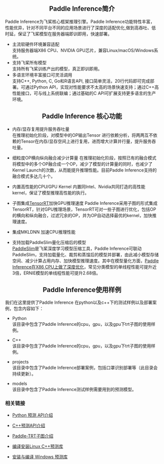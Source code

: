 
<h2 align="center">Paddle Inference简介</h2>

Paddle Inference为飞桨核心框架推理引擎。Paddle Inference功能特性丰富，性能优异，针对不同平台不同的应用场景进行了深度的适配优化,做到高吞吐、低时延，保证了飞桨模型在服务器端即训即用，快速部署。    

- 主流软硬件环境兼容适配   
	支持服务器端X86 CPU、NVIDIA GPU芯片，兼容Linux/macOS/Windows系统。
- 支持飞桨所有模型    
	支持所有飞桨训练产出的模型，真正即训即用。
- 多语言环境丰富接口可灵活调用   
	支持C++, Python, C, Go和R语言API, 接口简单灵活，20行代码即可完成部署。可通过Python API，实现对性能要求不太高的场景快速支持；通过C++高性能接口，可与线上系统联编；通过基础的C API可扩展支持更多语言的生产环境。


<h2 align="center">Paddle Inference 核心功能</h2>

- 内存/显存复用提升服务吞吐量  
	在推理初始化阶段，对模型中的OP输出Tensor 进行依赖分析，将两两互不依赖的Tensor在内存/显存空间上进行复用，进而增大计算并行量，提升服务吞吐量。

- 细粒度OP横向纵向融合减少计算量
	在推理初始化阶段，按照已有的融合模式将模型中的多个OP融合成一个OP，减少了模型的计算量的同时，也减少了 Kernel Launch的次数，从而能提升推理性能。目前Paddle Inference支持的融合模式多达几十个。

- 内置高性能的CPU/GPU Kernel
	内置同Intel、Nvidia共同打造的高性能kernel，保证了模型推理高性能的执行。

- 子图集成[TensorRT](https://developer.nvidia.com/tensorrt)加快GPU推理速度
	Paddle Inference采用子图的形式集成TensorRT，针对GPU推理场景，TensorRT可对一些子图进行优化，包括OP的横向和纵向融合，过滤冗余的OP，并为OP自动选择最优的kernel，加快推理速度。

- 集成MKLDNN 加速CPU推理性能
   
- 支持加载PaddleSlim量化压缩后的模型   
	[PaddleSlim](https://github.com/PaddlePaddle/PaddleSlim)是飞桨深度学习模型压缩工具，Paddle Inference可联动PaddleSlim，支持加载量化、裁剪和蒸馏后的模型并部署，由此减小模型存储空间、减少计算占用内存、加快模型推理速度。其中在模型量化方面，[Paddle Inference在X86 CPU上做了深度优化](https://github.com/PaddlePaddle/PaddleSlim/tree/80c9fab3f419880dd19ca6ea30e0f46a2fedf6b3/demo/mkldnn_quant/quant_aware)，常见分类模型的单线程性能可提升近3倍，ERNIE模型的单线程性能可提升2.68倍。
	
<h2 align="center">Paddle Inference使用样例</h2>

我们在这里提供了Paddle Inference 在python以及c++下的测试样例以及部署案例，包含内容如下：


- Python   
  该目录中包含了Paddle Inference的cpu，gpu，以及gpu下trt子图的使用样例。
  
- C++   
  该目录中包含了Paddle Inference的cpu，gpu，以及gpu下trt子图的使用样例。

- projects  
  该目录中包含了Paddle Inference部署案例，包括口罩识别部署等（此目录会持续更新）。
  
- models   
  该目录中包含了Paddle Inference测试样例需要用到的预测模型。
  

### 相关链接

- [Python 预测 API介绍](https://www.paddlepaddle.org.cn/documentation/docs/zh/advanced_guide/inference_deployment/inference/python_infer_cn.html)

- [C++预测API介绍](https://www.paddlepaddle.org.cn/documentation/docs/zh/advanced_guide/inference_deployment/inference/native_infer.html)

- [Paddle-TRT子图介绍](https://www.paddlepaddle.org.cn/documentation/docs/zh/advanced_guide/performance_improving/inference_improving/paddle_tensorrt_infer.html)

- [编译安装Linux C++预测库](https://www.paddlepaddle.org.cn/documentation/docs/zh/advanced_guide/inference_deployment/inference/build_and_install_lib_cn.html)

- [安装与编译 Windows 预测库](https://www.paddlepaddle.org.cn/documentation/docs/zh/advanced_guide/inference_deployment/inference/windows_cpp_inference.html)
	
